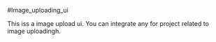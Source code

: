 #Image_uploading_ui

This iss a image upload ui. You can integrate any for project related to image uploadingh.

